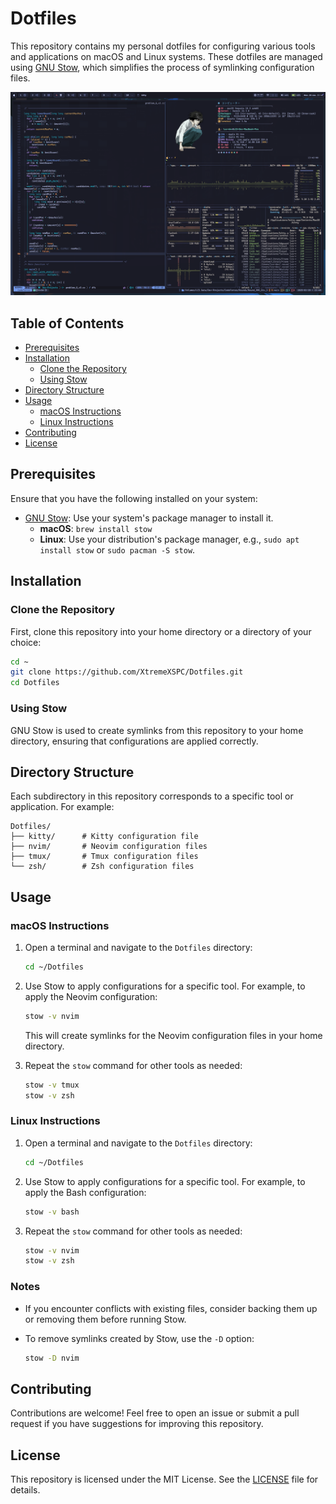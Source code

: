 # Dotfiles

This repository contains my personal dotfiles for configuring various tools and applications on macOS and Linux systems. These dotfiles are managed using [GNU Stow](https://www.gnu.org/software/stow/), which simplifies the process of symlinking configuration files.

![My MacOS Rice](assets/Screenshot-LCS.Dev.webp)

## Table of Contents

- [Prerequisites](#prerequisites)
- [Installation](#installation)
  - [Clone the Repository](#clone-the-repository)
  - [Using Stow](#using-stow)
- [Directory Structure](#directory-structure)
- [Usage](#usage)
  - [macOS Instructions](#macos-instructions)
  - [Linux Instructions](#linux-instructions)
- [Contributing](#contributing)
- [License](#license)

## Prerequisites

Ensure that you have the following installed on your system:

- [GNU Stow](https://www.gnu.org/software/stow/): Use your system's package manager to install it.
  - **macOS**: `brew install stow`
  - **Linux**: Use your distribution's package manager, e.g., `sudo apt install stow` or `sudo pacman -S stow`.

## Installation

### Clone the Repository

First, clone this repository into your home directory or a directory of your choice:

```bash
cd ~
git clone https://github.com/XtremeXSPC/Dotfiles.git
cd Dotfiles
```

### Using Stow

GNU Stow is used to create symlinks from this repository to your home directory, ensuring that configurations are applied correctly.

## Directory Structure

Each subdirectory in this repository corresponds to a specific tool or application. For example:

```
Dotfiles/
├── kitty/      # Kitty configuration file
├── nvim/       # Neovim configuration files
├── tmux/       # Tmux configuration files
└── zsh/        # Zsh configuration files
```

## Usage

### macOS Instructions

1. Open a terminal and navigate to the `Dotfiles` directory:

   ```bash
   cd ~/Dotfiles
   ```

2. Use Stow to apply configurations for a specific tool. For example, to apply the Neovim configuration:

   ```bash
   stow -v nvim
   ```

   This will create symlinks for the Neovim configuration files in your home directory.

3. Repeat the `stow` command for other tools as needed:

   ```bash
   stow -v tmux
   stow -v zsh
   ```

### Linux Instructions

1. Open a terminal and navigate to the `Dotfiles` directory:

   ```bash
   cd ~/Dotfiles
   ```

2. Use Stow to apply configurations for a specific tool. For example, to apply the Bash configuration:

   ```bash
   stow -v bash
   ```

3. Repeat the `stow` command for other tools as needed:

   ```bash
   stow -v nvim
   stow -v zsh
   ```

### Notes

- If you encounter conflicts with existing files, consider backing them up or removing them before running Stow.
- To remove symlinks created by Stow, use the `-D` option:

  ```bash
  stow -D nvim
  ```

## Contributing

Contributions are welcome! Feel free to open an issue or submit a pull request if you have suggestions for improving this repository.

## License

This repository is licensed under the MIT License. See the [LICENSE](LICENSE) file for details.
